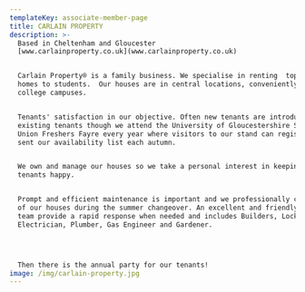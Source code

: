 ```yaml
---
templateKey: associate-member-page
title: CARLAIN PROPERTY
description: >-
  Based in Cheltenham and Gloucester
  [www.carlainproperty.co.uk](www.carlainproperty.co.uk)


  Carlain Property® is a family business. We specialise in renting  top quality
  homes to students.  Our houses are in central locations, conveniently close to
  college campuses.


  Tenants' satisfaction in our objective. Often new tenants are introduced by
  existing tenants though we attend the University of Gloucestershire Students'
  Union Freshers Fayre every year where visitors to our stand can register to be
  sent our availability list each autumn.


  We own and manage our houses so we take a personal interest in keeping our
  tenants happy. 


  Prompt and efficient maintenance is important and we professionally clean all
  of our houses during the summer changeover. An excellent and friendly support
  team provide a rapid response when needed and includes Builders, Locksmith,
  Electrician, Plumber, Gas Engineer and Gardener. 




  Then there is the annual party for our tenants!
image: /img/carlain-property.jpg
---
```


